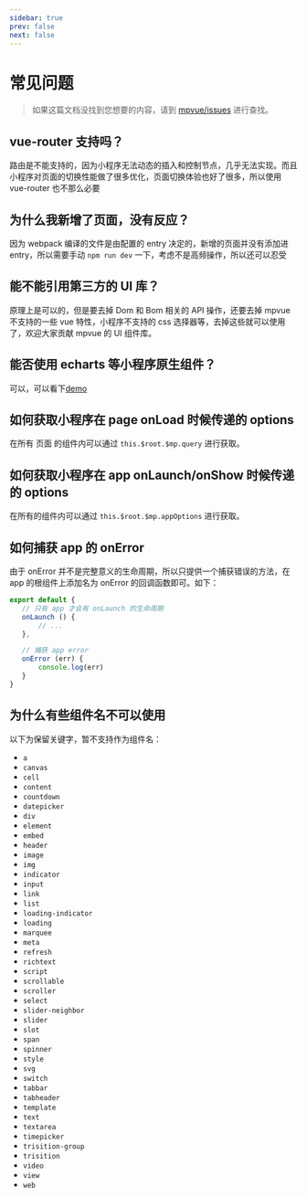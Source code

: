 ```yaml
---
sidebar: true
prev: false
next: false
---
```


# 常见问题

> 如果这篇文档没找到您想要的内容，请到 [mpvue/issues](https://github.com/Meituan-Dianping/mpvue/issues) 进行查找。

## vue-router 支持吗？

路由是不能支持的，因为小程序无法动态的插入和控制节点，几乎无法实现。而且小程序对页面的切换性能做了很多优化，页面切换体验也好了很多，所以使用 vue-router 也不那么必要

## 为什么我新增了页面，没有反应？

因为 webpack 编译的文件是由配置的 entry 决定的，新增的页面并没有添加进 entry，所以需要手动 `npm run dev` 一下，考虑不是高频操作，所以还可以忍受

## 能不能引用第三方的 UI 库？

原理上是可以的，但是要去掉 Dom 和 Bom 相关的 API 操作，还要去掉 mpvue 不支持的一些 vue 特性，小程序不支持的 css 选择器等，去掉这些就可以使用了，欢迎大家贡献 mpvue 的 UI 组件库。

## 能否使用 echarts 等小程序原生组件？

可以，可以看下[demo](https://github.com/mpvue/examples/tree/master/echarts)


## 如何获取小程序在 page onLoad 时候传递的 options

在所有 页面 的组件内可以通过 `this.$root.$mp.query` 进行获取。

## 如何获取小程序在 app onLaunch/onShow 时候传递的 options

在所有的组件内可以通过 `this.$root.$mp.appOptions` 进行获取。

## 如何捕获 app 的 onError

由于 onError 并不是完整意义的生命周期，所以只提供一个捕获错误的方法，在 app 的根组件上添加名为 onError 的回调函数即可。如下：

``` javascript
export default {
   // 只有 app 才会有 onLaunch 的生命周期
   onLaunch () {
       // ...
   },

   // 捕获 app error
   onError (err) {
       console.log(err)
   }
}

```

## 为什么有些组件名不可以使用 

以下为保留关键字，暂不支持作为组件名：

- `a`
- `canvas`
- `cell`
- `content`
- `countdown`
- `datepicker`
- `div`
- `element`
- `embed`
- `header`
- `image`
- `img`
- `indicator`
- `input`
- `link`
- `list`
- `loading-indicator`
- `loading`
- `marquee`
- `meta`
- `refresh`
- `richtext`
- `script`
- `scrollable`
- `scroller`
- `select`
- `slider-neighbor`
- `slider`
- `slot`
- `span`
- `spinner`
- `style`
- `svg`
- `switch`
- `tabbar`
- `tabheader`
- `template`
- `text`
- `textarea`
- `timepicker`
- `trisition-group`
- `trisition`
- `video`
- `view`
- `web`
